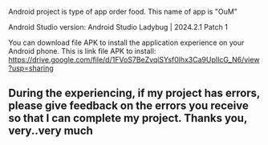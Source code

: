 Android project is type of app order food. This name of app is "OuM"

Android Studio version:
        Android Studio Ladybug | 2024.2.1 Patch 1

You can download file APK to install the application experience on your Android phone.
    This is link file APK to install: https://drive.google.com/file/d/1FVoS7BeZvqiSYsf0lhx3Ca9UplIcG_N6/view?usp=sharing

## **During the experiencing, if my project has errors, please give feedback on the errors you receive so that I can complete my project. Thanks you, very..very much**